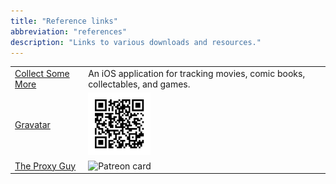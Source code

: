 ```yaml
---
title: "Reference links"
abbreviation: "references"
description: "Links to various downloads and resources."
---
```


<div class="container">

|  |  |
|--|--|
| [Collect Some More](https://github.com/AdamJ/CollectSomeMore) | An iOS application for tracking movies, comic books, collectables, and games. |
| [Gravatar](https://gravatar.com/mindreeper.qr) | <img src="../../../src/img/adam-j.png" alt="Gravatar QR Code" width="100px" /> |
| [The Proxy Guy](https://www.cardsbyprox.com/) | <img src="../../../src/img/theproxyguy-membership-card-patreon.png" alt="Patreon card" width="100px" /> |

</div>
